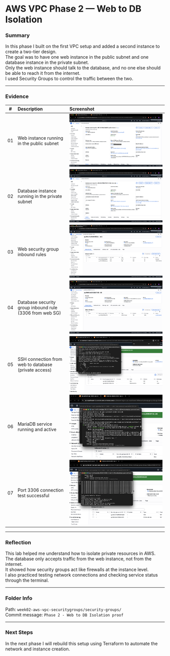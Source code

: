 # AWS VPC Phase 2 — Web to DB Isolation

### Summary
In this phase I built on the first VPC setup and added a second instance to create a two-tier design.  
The goal was to have one web instance in the public subnet and one database instance in the private subnet.  
Only the web instance should talk to the database, and no one else should be able to reach it from the internet.  
I used Security Groups to control the traffic between the two.

---

### Evidence

| # | Description | Screenshot |
|:-:|:--|:--|
| 01 | Web instance running in the public subnet | ![01_web_instance_details](./01_web_instance_details.png) |
| 02 | Database instance running in the private subnet | ![02_db_instance_details](./02_db_instance_details.png) |
| 03 | Web security group inbound rules | ![03_sg_web_inbound](./03_sg_web_inbound.png) |
| 04 | Database security group inbound rule (3306 from web SG) | ![04_sg_db_inbound](./04_sg_db_inbound.png) |
| 05 | SSH connection from web to database (private access) | ![05_private_ssh_success](./05_private_ssh_success.png) |
| 06 | MariaDB service running and active | ![06_mariadb_active](./06_mariadb_active.png) |
| 07 | Port 3306 connection test successful | ![07_nc_3306_success](./07_nc_3306_success.png) |

---

### Reflection
This lab helped me understand how to isolate private resources in AWS.  
The database only accepts traffic from the web instance, not from the internet.  
It showed how security groups act like firewalls at the instance level.  
I also practiced testing network connections and checking service status through the terminal.

---

### Folder Info
Path: `week02-aws-vpc-securitygroups/security-groups/`  
Commit message: `Phase 2 - Web to DB Isolation proof`

---

### Next Steps
In the next phase I will rebuild this setup using Terraform to automate the network and instance creation.
